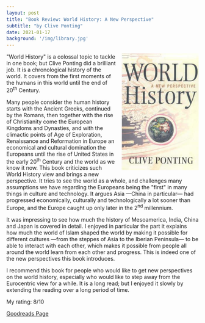 ```yaml
---
layout: post
title: "Book Review: World History: A New Perspective"
subtitle: "by Clive Ponting"
date: 2021-01-17
background: '/img/library.jpg'
---
```

<img style="float: right; width: 40%; padding: 0px 0px 10px 10px" src="/img/book-cover-world-history.jpg">

"World History" is a colossal topic to tackle in one book; but Clive Ponting did a brilliant job. It is a chronological history of the world. It covers from the first moments of the humans in this world until the end of 20<sup>th</sup> Century.

Many people consider the human history starts with the Ancient Greeks, continued by the Romans, then together with the rise of Christianity come the European Kingdoms and Dynasties, and with the climactic points of Age of Exploration, Renaissance and Reformation in Europe an economical and cultural domination the Europeans until the rise of United States in the early 20<sup>th</sup> Century and the world as we know it now. This book criticizes such World History view and brings a new perspective. It tries to see the world as a whole, and challenges many assumptions we have regarding the Europeans being the "first" in many things in culture and technology. It argues Asia —China in particular— had progressed economically, culturally and technologically a lot sooner than Europe, and the Europe caught up only later in the 2<sup>nd</sup> millennium.

It was impressing to see how much the history of Mesoamerica, India, China and Japan is covered in detail. I enjoyed in particular the part it explains how much the world of Islam shaped the world by making it possible for different cultures —from the steppes of Asia to the Iberian Peninsula— to be able to interact with each other, which makes it possible from people all around the world learn from each other and progress. This is indeed one of the new perspectives this book introduces.

I recommend this book for people who would like to get new perspectives on the world history, especially who would like to step away from the Eurocentric view for a while. It is a long read; but I enjoyed it slowly by extending the reading over a long period of time.

My rating: 8/10

[Goodreads Page](https://www.goodreads.com/book/show/555925.World_History)
